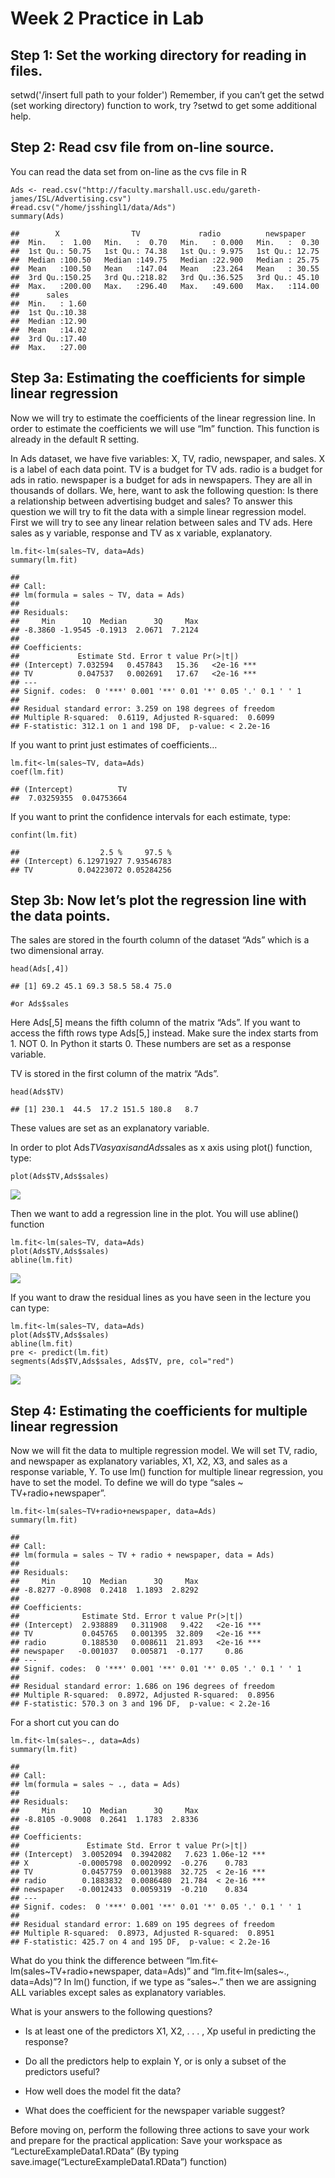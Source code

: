 Week 2 Practice in Lab
======================

Step 1: Set the working directory for reading in files.
-------------------------------------------------------

setwd('/insert full path to your folder') Remember, if you can’t get the
setwd (set working directory) function to work, try ?setwd to get some
additional help.

Step 2: Read csv file from on-line source.
------------------------------------------

You can read the data set from on-line as the cvs file in R

    Ads <- read.csv("http://faculty.marshall.usc.edu/gareth-james/ISL/Advertising.csv")
    #read.csv("/home/jsshingl1/data/Ads")
    summary(Ads)

    ##        X                TV             radio          newspaper     
    ##  Min.   :  1.00   Min.   :  0.70   Min.   : 0.000   Min.   :  0.30  
    ##  1st Qu.: 50.75   1st Qu.: 74.38   1st Qu.: 9.975   1st Qu.: 12.75  
    ##  Median :100.50   Median :149.75   Median :22.900   Median : 25.75  
    ##  Mean   :100.50   Mean   :147.04   Mean   :23.264   Mean   : 30.55  
    ##  3rd Qu.:150.25   3rd Qu.:218.82   3rd Qu.:36.525   3rd Qu.: 45.10  
    ##  Max.   :200.00   Max.   :296.40   Max.   :49.600   Max.   :114.00  
    ##      sales      
    ##  Min.   : 1.60  
    ##  1st Qu.:10.38  
    ##  Median :12.90  
    ##  Mean   :14.02  
    ##  3rd Qu.:17.40  
    ##  Max.   :27.00

Step 3a: Estimating the coefficients for simple linear regression
-----------------------------------------------------------------

Now we will try to estimate the coefficients of the linear regression
line. In order to estimate the coefficients we will use “lm” function.
This function is already in the default R setting.

In Ads dataset, we have five variables: X, TV, radio, newspaper, and
sales. X is a label of each data point. TV is a budget for TV ads. radio
is a budget for ads in ratio. newspaper is a budget for ads in
newspapers. They are all in thousands of dollars. We, here, want to ask
the following question: Is there a relationship between advertising
budget and sales? To answer this question we will try to fit the data
with a simple linear regression model. First we will try to see any
linear relation between sales and TV ads. Here sales as y variable,
response and TV as x variable, explanatory.

    lm.fit<-lm(sales~TV, data=Ads)
    summary(lm.fit)

    ## 
    ## Call:
    ## lm(formula = sales ~ TV, data = Ads)
    ## 
    ## Residuals:
    ##     Min      1Q  Median      3Q     Max 
    ## -8.3860 -1.9545 -0.1913  2.0671  7.2124 
    ## 
    ## Coefficients:
    ##             Estimate Std. Error t value Pr(>|t|)    
    ## (Intercept) 7.032594   0.457843   15.36   <2e-16 ***
    ## TV          0.047537   0.002691   17.67   <2e-16 ***
    ## ---
    ## Signif. codes:  0 '***' 0.001 '**' 0.01 '*' 0.05 '.' 0.1 ' ' 1
    ## 
    ## Residual standard error: 3.259 on 198 degrees of freedom
    ## Multiple R-squared:  0.6119, Adjusted R-squared:  0.6099 
    ## F-statistic: 312.1 on 1 and 198 DF,  p-value: < 2.2e-16

If you want to print just estimates of coefficients…

    lm.fit<-lm(sales~TV, data=Ads)
    coef(lm.fit)

    ## (Intercept)          TV 
    ##  7.03259355  0.04753664

If you want to print the confidence intervals for each estimate, type:

    confint(lm.fit)

    ##                  2.5 %     97.5 %
    ## (Intercept) 6.12971927 7.93546783
    ## TV          0.04223072 0.05284256

Step 3b: Now let’s plot the regression line with the data points.
-----------------------------------------------------------------

The sales are stored in the fourth column of the dataset “Ads” which is
a two dimensional array.

    head(Ads[,4])

    ## [1] 69.2 45.1 69.3 58.5 58.4 75.0

    #or Ads$sales

Here Ads\[,5\] means the fifth column of the matrix “Ads”. If you want
to access the fifth rows type Ads\[5,\] instead. Make sure the index
starts from 1. NOT 0. In Python it starts 0. These numbers are set as a
response variable.

TV is stored in the first column of the matrix “Ads”.

    head(Ads$TV)

    ## [1] 230.1  44.5  17.2 151.5 180.8   8.7

These values are set as an explanatory variable.

In order to plot Ads$TV as y axis and Ads$sales as x axis using plot()
function, type:

    plot(Ads$TV,Ads$sales)

![](Linear-Regression_files/figure-markdown_strict/unnamed-chunk-7-1.png)

Then we want to add a regression line in the plot. You will use abline()
function

    lm.fit<-lm(sales~TV, data=Ads)
    plot(Ads$TV,Ads$sales)
    abline(lm.fit)

![](Linear-Regression_files/figure-markdown_strict/unnamed-chunk-8-1.png)

If you want to draw the residual lines as you have seen in the lecture
you can type:

    lm.fit<-lm(sales~TV, data=Ads)
    plot(Ads$TV,Ads$sales)
    abline(lm.fit)
    pre <- predict(lm.fit) 
    segments(Ads$TV,Ads$sales, Ads$TV, pre, col="red")

![](Linear-Regression_files/figure-markdown_strict/unnamed-chunk-9-1.png)

Step 4: Estimating the coefficients for multiple linear regression
------------------------------------------------------------------

Now we will fit the data to multiple regression model. We will set TV,
radio, and newspaper as explanatory variables, X1, X2, X3, and sales as
a response variable, Y. To use lm() function for multiple linear
regression, you have to set the model. To define we will do type “sales
~ TV+radio+newspaper”.

    lm.fit<-lm(sales~TV+radio+newspaper, data=Ads)
    summary(lm.fit)

    ## 
    ## Call:
    ## lm(formula = sales ~ TV + radio + newspaper, data = Ads)
    ## 
    ## Residuals:
    ##     Min      1Q  Median      3Q     Max 
    ## -8.8277 -0.8908  0.2418  1.1893  2.8292 
    ## 
    ## Coefficients:
    ##              Estimate Std. Error t value Pr(>|t|)    
    ## (Intercept)  2.938889   0.311908   9.422   <2e-16 ***
    ## TV           0.045765   0.001395  32.809   <2e-16 ***
    ## radio        0.188530   0.008611  21.893   <2e-16 ***
    ## newspaper   -0.001037   0.005871  -0.177     0.86    
    ## ---
    ## Signif. codes:  0 '***' 0.001 '**' 0.01 '*' 0.05 '.' 0.1 ' ' 1
    ## 
    ## Residual standard error: 1.686 on 196 degrees of freedom
    ## Multiple R-squared:  0.8972, Adjusted R-squared:  0.8956 
    ## F-statistic: 570.3 on 3 and 196 DF,  p-value: < 2.2e-16

For a short cut you can do

    lm.fit<-lm(sales~., data=Ads)
    summary(lm.fit)

    ## 
    ## Call:
    ## lm(formula = sales ~ ., data = Ads)
    ## 
    ## Residuals:
    ##     Min      1Q  Median      3Q     Max 
    ## -8.8105 -0.9008  0.2641  1.1783  2.8336 
    ## 
    ## Coefficients:
    ##               Estimate Std. Error t value Pr(>|t|)    
    ## (Intercept)  3.0052094  0.3942082   7.623 1.06e-12 ***
    ## X           -0.0005798  0.0020992  -0.276    0.783    
    ## TV           0.0457759  0.0013988  32.725  < 2e-16 ***
    ## radio        0.1883832  0.0086480  21.784  < 2e-16 ***
    ## newspaper   -0.0012433  0.0059319  -0.210    0.834    
    ## ---
    ## Signif. codes:  0 '***' 0.001 '**' 0.01 '*' 0.05 '.' 0.1 ' ' 1
    ## 
    ## Residual standard error: 1.689 on 195 degrees of freedom
    ## Multiple R-squared:  0.8973, Adjusted R-squared:  0.8951 
    ## F-statistic: 425.7 on 4 and 195 DF,  p-value: < 2.2e-16

What do you think the difference between
“lm.fit&lt;-lm(sales~TV+radio+newspaper, data=Ads)” and
“lm.fit&lt;-lm(sales~., data=Ads)”? In lm() function, if we type as
“sales~.” then we are assigning ALL variables except sales as
explanatory variables.

What is your answers to the following questions?

-   Is at least one of the predictors X1, X2, . . . , Xp useful in
    predicting the response?

-   Do all the predictors help to explain Y, or is only a subset of the
    predictors useful?

-   How well does the model fit the data?

-   What does the coefficient for the newspaper variable suggest?

Before moving on, perform the following three actions to save your work
and prepare for the practical application: Save your workspace as
“LectureExampleData1.RData” (By typing
save.image(“LectureExampleData1.RData”) function)
